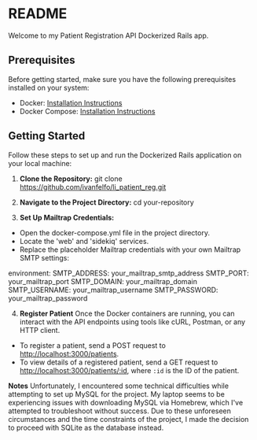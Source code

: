 # README
Welcome to my Patient Registration API Dockerized Rails app.

## Prerequisites

Before getting started, make sure you have the following prerequisites installed on your system:

- Docker: [Installation Instructions](https://docs.docker.com/get-docker/)
- Docker Compose: [Installation Instructions](https://docs.docker.com/compose/install/)

## Getting Started

Follow these steps to set up and run the Dockerized Rails application on your local machine:

1. **Clone the Repository:**
git clone https://github.com/ivanfelfo/li_patient_reg.git

2. **Navigate to the Project Directory:**
cd your-repository

3. **Set Up Mailtrap Credentials:**
- Open the docker-compose.yml file in the project directory.
- Locate the 'web' and 'sidekiq' services.
- Replace the placeholder Mailtrap credentials with your own Mailtrap SMTP settings:

environment:
  SMTP_ADDRESS: your_mailtrap_smtp_address
  SMTP_PORT: your_mailtrap_port
  SMTP_DOMAIN: your_mailtrap_domain
  SMTP_USERNAME: your_mailtrap_username
  SMTP_PASSWORD: your_mailtrap_password

4. **Register Patient**
Once the Docker containers are running, you can interact with the API endpoints using tools like cURL, Postman, or any HTTP client.
  - To register a patient, send a POST request to [http://localhost:3000/patients](http://localhost:3000/patients).
  - To view details of a registered patient, send a GET request to [http://localhost:3000/patients/:id](http://localhost:3000/patients/:id), where `:id` is the ID of the patient.


**Notes**
Unfortunately, I encountered some technical difficulties while attempting to set up MySQL for the project. My laptop seems to be experiencing issues with downloading MySQL via Homebrew, which I've attempted to troubleshoot without success. Due to these unforeseen circumstances and the time constraints of the project, I made the decision to proceed with SQLite as the database instead.